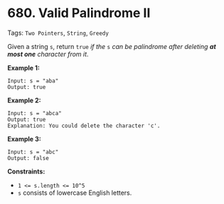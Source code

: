 # 680. Valid Palindrome II

Tags: `Two Pointers`, `String`, `Greedy`

Given a string `s`, return `true` _if the_ `s` _can be palindrome after deleting **at most one** character from it_.

**Example 1:**

```
Input: s = "aba"
Output: true
```

**Example 2:**

```
Input: s = "abca"
Output: true
Explanation: You could delete the character 'c'.
```

**Example 3:**

```
Input: s = "abc"
Output: false
```

**Constraints:**

*   `1 <= s.length <= 10^5`
*   `s` consists of lowercase English letters.